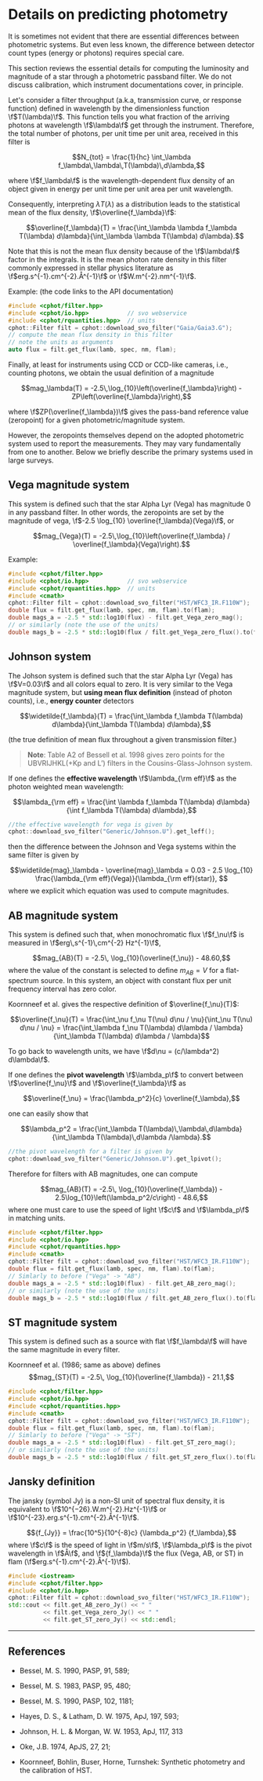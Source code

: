 # Details on predicting photometry

It is sometimes not evident that there are essential differences between photometric systems. But even less known, the difference between detector count types (energy or photons) requires special care.

This section reviews the essential details for computing the luminosity and magnitude of a star through a photometric passband filter. We do not discuss calibration, which instrument documentations cover, in principle.

Let's consider a filter throughput (a.k.a, transmission curve, or response function) defined in wavelength by the dimensionless function \f$T(\lambda)\f$. This function tells you what fraction of the arriving photons at wavelength \f$\lambda\f$ get through the instrument.  Therefore, the total number of photons, per unit time per unit area, received in this filter is

$$N_{tot} = \frac{1}{hc} \int_\lambda f_\lambda\,\lambda\,T(\lambda)\,d\lambda,$$

where \f$f_\lambda\f$ is the wavelength-dependent flux density of an object given in energy per unit time per unit area per unit wavelength.

Consequently, interpreting $\lambda T(\lambda)$ as a distribution leads to the statistical mean of the flux density, \f$\overline{f_\lambda}\f$:

$$\overline{f_\lambda}(T) = \frac{\int_\lambda \lambda f_\lambda T(\lambda) d\lambda}{\int_\lambda \lambda T(\lambda) d\lambda}.$$

Note that this is not the mean flux density because of the \f$\lambda\f$ factor in the integrals. It is the mean photon rate density in this filter commonly expressed in stellar physics literature as \f$erg.s^{-1}.cm^{-2}.Å^{-1}\f$ or \f$W.m^{-2}.nm^{-1}\f$.

Example: (the code links to the API documentation)
```cpp
#include <cphot/filter.hpp>
#include <cphot/io.hpp>           // svo webservice
#include <cphot/rquantities.hpp>  // units
cphot::Filter filt = cphot::download_svo_filter("Gaia/Gaia3.G");
// compute the mean flux density in this filter
// note the units as arguments
auto flux = filt.get_flux(lamb, spec, nm, flam);
```

Finally, at least for instruments using CCD or CCD-like cameras, i.e., counting photons, we obtain the usual definition of a magnitude

$$mag_\lambda(T) = -2.5\,\log_{10}\left(\overline{f_\lambda}\right) - ZP\left(\overline{f_\lambda}\right),$$

where \f$ZP(\overline{f_\lambda})\f$ gives the pass-band reference value (zeropoint) for a given photometric/magnitude system.

However, the zeropoints themselves depend on the adopted photometric system used to report the measurements. They may vary fundamentally from one to another.  Below we briefly describe the primary systems used in large surveys.


## Vega magnitude system

This system is defined such that the star Alpha Lyr (Vega) has magnitude 0 in any passband filter. In other words, the zeropoints are set by the magnitude of vega, \f$-2.5 \log_{10} \overline{f_\lambda}(Vega)\f$, or

$$mag_{Vega}(T) = -2.5\,\log_{10}\left(\overline{f_\lambda} / \overline{f_\lambda}(Vega)\right).$$

Example:
```cpp
#include <cphot/filter.hpp>
#include <cphot/io.hpp>           // svo webservice
#include <cphot/rquantities.hpp>  // units
#include <cmath>
cphot::Filter filt = cphot::download_svo_filter("HST/WFC3_IR.F110W");
double flux = filt.get_flux(lamb, spec, nm, flam).to(flam);
double mags_a = -2.5 * std::log10(flux) - filt.get_Vega_zero_mag();
// or similarly (note the use of the units)
double mags_b = -2.5 * std::log10(flux / filt.get_Vega_zero_flux().to(flam));
```

## Johnson system

The Johson system is defined such that the star Alpha Lyr (Vega) has \f$V=0.03\f$ and all colors equal to zero. It is very similar to the Vega magnitude system, but **using mean flux definition** (instead of photon counts), i.e., **energy
counter** detectors

$$\widetilde{f_\lambda}(T) = \frac{\int_\lambda f_\lambda T(\lambda) d\lambda}{\int_\lambda T(\lambda) d\lambda},$$

(the true definition of mean flux throughout a given transmission filter.)

> **Note**: Table A2 of Bessell et al. 1998 gives zero points for the UBVRIJHKL(+Kp and L’) filters in the Cousins-Glass-Johnson system.

If one defines the **effective wavelength** \f$\lambda_{\rm eff}\f$ as the photon weighted mean wavelength:

$$\lambda_{\rm eff} = \frac{\int \lambda f_\lambda T(\lambda) d\lambda}{\int f_\lambda T(\lambda) d\lambda},$$

```cpp
//the effective wavelength for vega is given by
cphot::download_svo_filter("Generic/Johnson.U").get_leff();
```

then the difference between the Johnson and Vega systems within the same filter is given by

$$\widetilde{mag}_\lambda - \overline{mag}_\lambda = 0.03 - 2.5 \log_{10} \frac{\lambda_{\rm eff}(Vega)}{\lambda_{\rm eff}(star)}, $$
where we explicit which equation was used to compute magnitudes.

## AB magnitude system

This system is defined such that, when monochromatic flux \f$f_\nu\f$ is measured in \f$erg\,s^{-1}\,cm^{-2} Hz^{-1}\f$,

$$mag_{AB}(T) = -2.5\, \log_{10}(\overline{f_\nu}) - 48.60,$$
where the value of the constant is selected to define $m_{AB}=V$ for a
flat-spectrum source. In this system, an object with constant flux per unit frequency interval has zero color.

Koornneef et al. gives the respective definition of $\overline{f_\nu}(T)$:

$$\overline{f_\nu}(T) = \frac{\int_\nu f_\nu T(\nu) d\nu / \nu}{\int_\nu T(\nu) d\nu / \nu}
= \frac{\int_\lambda f_\nu T(\lambda) d\lambda / \lambda}{\int_\lambda T(\lambda) d\lambda / \lambda}$$

To go back to wavelength units, we have \f$d\nu = (c/\lambda^2) d\lambda\f$.

If one defines the **pivot wavelength** \f$\lambda_p\f$ to convert between \f$\overline{f_\nu}\f$ and \f$\overline{f_\lambda}\f$ as

$$\overline{f_\nu} = \frac{\lambda_p^2}{c} \overline{f_\lambda},$$

one can easily show that

$$\lambda_p^2 = \frac{\int_\lambda T(\lambda)\,\lambda\,d\lambda}{\int_\lambda T(\lambda)\,d\lambda /\lambda}.$$

```cpp
//the pivot wavelength for a filter is given by
cphot::download_svo_filter("Generic/Johnson.U").get_lpivot();
```

Therefore for filters with AB magnitudes, one can compute

$$mag_{AB}(T) = -2.5\, \log_{10}(\overline{f_\lambda}) - 2.5\log_{10}\left(\lambda_p^2/c\right) - 48.6,$$
where one must care to use the speed of light \f$c\f$ and \f$\lambda_p\f$ in matching units.

```cpp
#include <cphot/filter.hpp>
#include <cphot/io.hpp>
#include <cphot/rquantities.hpp>
#include <cmath>
cphot::Filter filt = cphot::download_svo_filter("HST/WFC3_IR.F110W");
double flux = filt.get_flux(lamb, spec, nm, flam).to(flam);
// Simlarly to before ("Vega" -> "AB")
double mags_a = -2.5 * std::log10(flux) - filt.get_AB_zero_mag();
// or similarly (note the use of the units)
double mags_b = -2.5 * std::log10(flux / filt.get_AB_zero_flux().to(flam));
```



## ST magnitude system

This system is defined such as a source with flat \f$f_\lambda\f$ will have the same magnitude in every filter.

Koornneef et al. (1986; same as above) defines
$$mag_{ST}(T) = -2.5\, \log_{10}(\overline{f_\lambda}) - 21.1,$$

```cpp
#include <cphot/filter.hpp>
#include <cphot/io.hpp>
#include <cphot/rquantities.hpp>
#include <cmath>
cphot::Filter filt = cphot::download_svo_filter("HST/WFC3_IR.F110W");
double flux = filt.get_flux(lamb, spec, nm, flam).to(flam);
// Simlarly to before ("Vega" -> "ST")
double mags_a = -2.5 * std::log10(flux) - filt.get_ST_zero_mag();
// or similarly (note the use of the units)
double mags_b = -2.5 * std::log10(flux / filt.get_ST_zero_flux().to(flam));
```


## Jansky definition

The jansky (symbol Jy) is a non-SI unit of spectral flux density, it is equivalent to
\f$10^{−26}.W.m^{-2}.Hz^{-1}\f$ or
\f$10^{-23}.erg.s^{-1}.cm^{-2}.Å^{-1}\f$.

$${f_{Jy}} = \frac{10^5}{10^{-8}c} {\lambda_p^2} {f_\lambda},$$
where \f$c\f$ is the speed of light in \f$m/s\f$,  \f$\lambda_p\f$ is the pivot wavelength in \f$Å\f$, and \f${f_\lambda}\f$ the flux (Vega, AB, or ST) in flam (\f$erg.s^{-1}.cm^{-2}.Å^{-1}\f$).

```cpp
#include <iostream>
#include <cphot/filter.hpp>
#include <cphot/io.hpp>
cphot::Filter filt = cphot::download_svo_filter("HST/WFC3_IR.F110W");
std::cout << filt.get_AB_zero_Jy() << " "
          << filt.get_Vega_zero_Jy() << " "
          << filt.get_ST_zero_Jy() << std::endl;
```

---
## References

* Bessel, M. S. 1990, PASP, 91, 589;

* Bessel, M. S. 1983, PASP, 95, 480;

* Bessel, M. S. 1990, PASP, 102, 1181;

* Hayes, D. S., \& Latham, D. W. 1975, ApJ, 197, 593;

* Johnson, H. L. \& Morgan, W. W. 1953, ApJ, 117, 313

* Oke, J.B. 1974, ApJS, 27, 21;

* Koornneef, Bohlin, Buser, Horne, Turnshek: Synthetic photometry and the calibration of HST.
